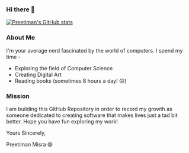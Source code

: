 ### Hi there 👋

[![Preetiman's GitHub stats](https://github-readme-stats.vercel.app/api?username=preetiman-misra)](https://github.com/preetiman-misra/github-readme-stats)

### About Me

I'm your average nerd fascinated by the world of computers. I spend my time -

* Exploring the field of Computer Science
* Creating Digital Art
* Reading books (sometimes 8 hours a day! 😲)

### Mission

I am building this GitHub Repository in order to record my growth as someone dedicated to creating software that makes lives just a tad bit better. 
Hope you have fun exploring my work!

Yours Sincerely,

Preetiman Misra 😄
